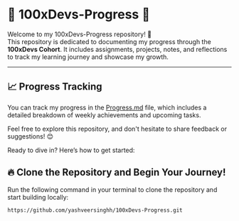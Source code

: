 # 🚀 100xDevs-Progress 🚀

Welcome to my 100xDevs-Progress repository! 🚀  
This repository is dedicated to documenting my progress through the **100xDevs Cohort**. It includes assignments, projects, notes, and reflections to track my learning journey and showcase my growth.

---------

## 📈 Progress Tracking

You can track my progress in the [Progress.md](Progress.md) file, which includes a detailed breakdown of weekly achievements and upcoming tasks.

Feel free to explore this repository, and don't hesitate to share feedback or suggestions! 😊

Ready to dive in? Here’s how to get started:

## 🔥 Clone the Repository and Begin Your Journey!

Run the following command in your terminal to clone the repository and start building locally:

```bash
https://github.com/yashveersinghh/100xDevs-Progress.git
